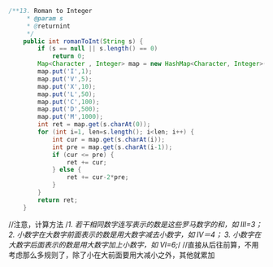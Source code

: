 ```java
/**13. Roman to Integer 
     * @param s
     * @returnint
     */
    public int romanToInt(String s) {
        if (s == null || s.length() == 0)
        	return 0;
        Map<Character , Integer> map = new HashMap<Character, Integer>();
        map.put('I',1);
        map.put('V',5);
        map.put('X',10);
        map.put('L',50);
        map.put('C',100);
        map.put('D',500);
        map.put('M',1000);
        int ret = map.get(s.charAt(0));
        for (int i=1, len=s.length(); i<len; i++) {
        	int cur = map.get(s.charAt(i));
        	int pre = map.get(s.charAt(i-1));
        	if (cur <= pre) {
        		ret += cur;
        	} else {
        		ret += cur-2*pre;
        	}
        }
        return ret;
    }
```
//注意，计算方法
    /*1. 若干相同数字连写表示的数是这些罗马数字的和，如 III=3；
      2. 小数字在大数字前面表示的数是用大数字减去小数字，如 IV＝4；
      3. 小数字在大数字后面表示的数是用大数字加上小数字，如 VI=6;*/
    //直接从后往前算，不用考虑那么多规则了，除了小在大前面要用大减小之外，其他就累加